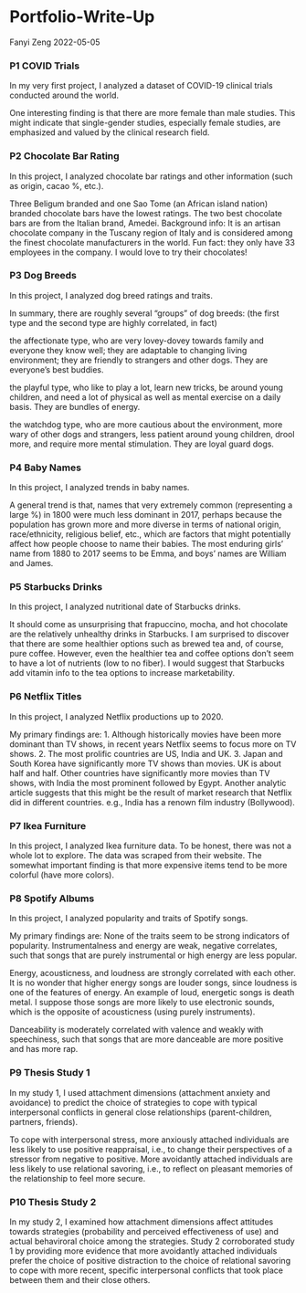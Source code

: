 Portfolio-Write-Up
================
Fanyi Zeng
2022-05-05

### P1 COVID Trials

In my very first project, I analyzed a dataset of COVID-19 clinical
trials conducted around the world.

One interesting finding is that there are more female than male studies.
This might indicate that single-gender studies, especially female
studies, are emphasized and valued by the clinical research field.

### P2 Chocolate Bar Rating

In this project, I analyzed chocolate bar ratings and other information
(such as origin, cacao %, etc.).

Three Beligum branded and one Sao Tome (an African island nation)
branded chocolate bars have the lowest ratings. The two best chocolate
bars are from the Italian brand, Amedei. Background info: It is an
artisan chocolate company in the Tuscany region of Italy and is
considered among the finest chocolate manufacturers in the world. Fun
fact: they only have 33 employees in the company. I would love to try
their chocolates!

### P3 Dog Breeds

In this project, I analyzed dog breed ratings and traits.

In summary, there are roughly several “groups” of dog breeds: (the first
type and the second type are highly correlated, in fact)

the affectionate type, who are very lovey-dovey towards family and
everyone they know well; they are adaptable to changing living
environment; they are friendly to strangers and other dogs. They are
everyone’s best buddies.

the playful type, who like to play a lot, learn new tricks, be around
young children, and need a lot of physical as well as mental exercise on
a daily basis. They are bundles of energy.

the watchdog type, who are more cautious about the environment, more
wary of other dogs and strangers, less patient around young children,
drool more, and require more mental stimulation. They are loyal guard
dogs.

### P4 Baby Names

In this project, I analyzed trends in baby names.

A general trend is that, names that very extremely common (representing
a large %) in 1800 were much less dominant in 2017, perhaps because the
population has grown more and more diverse in terms of national origin,
race/ethnicity, religious belief, etc., which are factors that might
potentially affect how people choose to name their babies. The most
enduring girls’ name from 1880 to 2017 seems to be Emma, and boys’ names
are William and James.

### P5 Starbucks Drinks

In this project, I analyzed nutritional date of Starbucks drinks.

It should come as unsurprising that frapuccino, mocha, and hot chocolate
are the relatively unhealthy drinks in Starbucks. I am surprised to
discover that there are some healthier options such as brewed tea and,
of course, pure coffee. However, even the healthier tea and coffee
options don’t seem to have a lot of nutrients (low to no fiber). I would
suggest that Starbucks add vitamin info to the tea options to increase
marketability.

### P6 Netflix Titles

In this project, I analyzed Netflix productions up to 2020.

My primary findings are: 1. Although historically movies have been more
dominant than TV shows, in recent years Netflix seems to focus more on
TV shows. 2. The most prolific countries are US, India and UK. 3. Japan
and South Korea have significantly more TV shows than movies. UK is
about half and half. Other countries have significantly more movies than
TV shows, with India the most prominent followed by Egypt. Another
analytic article suggests that this might be the result of market
research that Netflix did in different countries. e.g., India has a
renown film industry (Bollywood).

### P7 Ikea Furniture

In this project, I analyzed Ikea furniture data. To be honest, there was
not a whole lot to explore. The data was scraped from their website. The
somewhat important finding is that more expensive items tend to be more
colorful (have more colors).

### P8 Spotify Albums

In this project, I analyzed popularity and traits of Spotify songs.

My primary findings are: None of the traits seem to be strong indicators
of popularity. Instrumentalness and energy are weak, negative
correlates, such that songs that are purely instrumental or high energy
are less popular.

Energy, acousticness, and loudness are strongly correlated with each
other. It is no wonder that higher energy songs are louder songs, since
loudness is one of the features of energy. An example of loud, energetic
songs is death metal. I suppose those songs are more likely to use
electronic sounds, which is the opposite of acousticness (using purely
instruments).

Danceability is moderately correlated with valence and weakly with
speechiness, such that songs that are more danceable are more positive
and has more rap.

### P9 Thesis Study 1

In my study 1, I used attachment dimensions (attachment anxiety and
avoidance) to predict the choice of strategies to cope with typical
interpersonal conflicts in general close relationships (parent-children,
partners, friends).

To cope with interpersonal stress, more anxiously attached individuals
are less likely to use positive reappraisal, i.e., to change their
perspectives of a stressor from negative to positive. More avoidantly
attached individuals are less likely to use relational savoring, i.e.,
to reflect on pleasant memories of the relationship to feel more secure.

### P10 Thesis Study 2

In my study 2, I examined how attachment dimensions affect attitudes
towards strategies (probability and perceived effectiveness of use) and
actual behaviroral choice among the strategies. Study 2 corroborated
study 1 by providing more evidence that more avoidantly attached
individuals prefer the choice of positive distraction to the choice of
relational savoring to cope with more recent, specific interpersonal
conflicts that took place between them and their close others.
